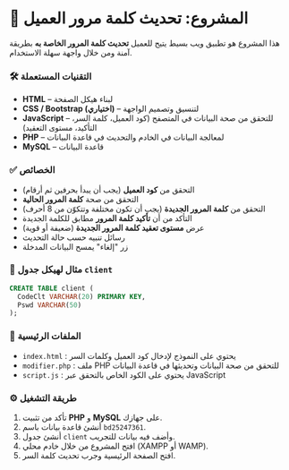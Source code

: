 
# 🔐 المشروع: تحديث كلمة مرور العميل

هذا المشروع هو تطبيق ويب بسيط يتيح للعميل **تحديث كلمة المرور الخاصة به** بطريقة آمنة ومن خلال واجهة سهلة الاستخدام.

### 🛠️ التقنيات المستعملة

- **HTML** – لبناء هيكل الصفحة
- **CSS / Bootstrap (اختياري)** – لتنسيق وتصميم الواجهة
- **JavaScript** – للتحقق من صحة البيانات في المتصفح (كود العميل، كلمة السر، التأكيد، مستوى التعقيد)
- **PHP** – لمعالجة البيانات في الخادم والتحديث في قاعدة البيانات
- **MySQL** – قاعدة البيانات

### ✅ الخصائص

- التحقق من **كود العميل** (يجب أن يبدأ بحرفين ثم أرقام)
- التحقق من صحة **كلمة المرور الحالية**
- التحقق من **كلمة المرور الجديدة** (يجب أن تكون مختلفة وتتكوّن من 8 أحرف)
- التأكد من أن **تأكيد كلمة المرور** مطابق للكلمة الجديدة
- عرض **مستوى تعقيد كلمة المرور الجديدة** (ضعيفة أو قوية)
- رسائل تنبيه حسب حالة التحديث
- زر "إلغاء" يمسح البيانات المدخلة

### 🧪 مثال لهيكل جدول `client`

```sql
CREATE TABLE client (
  CodeClt VARCHAR(20) PRIMARY KEY,
  Pswd VARCHAR(50)
);
```

### 📂 الملفات الرئيسية

- `index.html` : يحتوي على النموذج لإدخال كود العميل وكلمات السر
- `modifier.php` : ملف PHP للتحقق من صحة البيانات وتحديثها في قاعدة البيانات
- `script.js` : يحتوي على الكود الخاص بالتحقق عبر JavaScript

### ⚙️ طريقة التشغيل

1. تأكد من تثبيت **PHP** و **MySQL** على جهازك.
2. أنشئ قاعدة بيانات باسم `bd25247361`.
3. أنشئ جدول `client` وأضف فيه بيانات للتجريب.
4. افتح المشروع من خلال خادم محلي (XAMPP أو WAMP).
5. افتح الصفحة الرئيسية وجرب تحديث كلمة السر.
